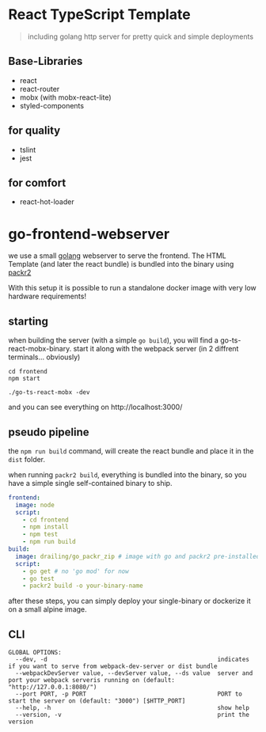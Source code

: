 # React TypeScript Template

> including golang http server for pretty quick and simple deployments

## Base-Libraries

* react
* react-router
* mobx (with mobx-react-lite)
* styled-components

## for quality

* tslint
* jest

## for comfort

* react-hot-loader

# go-frontend-webserver 

we use a small [golang](https://golang.org/) webserver to serve the frontend. The HTML Template (and later the react bundle) is bundled into the binary using [packr2](https://github.com/gobuffalo/packr/tree/master/v2)

With this setup it is possible to run a standalone docker image with very low hardware requirements!

## starting

when building the server (with a simple `go build`), you will find a go-ts-react-mobx-binary. 
start it along with the webpack server (in 2 diffrent terminals... obviously)

```
cd frontend
npm start
```

```
./go-ts-react-mobx -dev
```

and you can see everything on http://localhost:3000/

## pseudo pipeline

the `npm run build` command, will create the react bundle and place it in the `dist` folder. 

when running `packr2 build`, everything is bundled into the binary, so you have a simple single self-contained binary to ship.

``` yaml
frontend:
  image: node
  script: 
    - cd frontend
    - npm install
    - npm test
    - npm run build
build:
  image: drailing/go_packr_zip # image with go and packr2 pre-installed
  script:
    - go get # no 'go mod' for now
    - go test
    - packr2 build -o your-binary-name
```

after these steps, you can simply deploy your single-binary or dockerize it on a small alpine image.

## CLI

```
GLOBAL OPTIONS:
  --dev, -d                                                indicates if you want to serve from webpack-dev-server or dist bundle
  --webpackDevServer value, --devServer value, --ds value  server and port your webpack serveris running on (default: "http://127.0.0.1:8080/")
  --port PORT, -p PORT                                     PORT to start the server on (default: "3000") [$HTTP_PORT]
  --help, -h                                               show help
  --version, -v                                            print the version
```